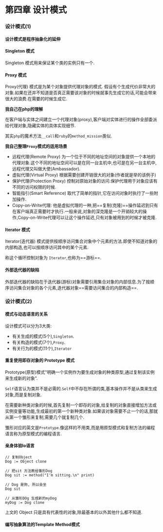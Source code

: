 # 第四章 设计模式

### 设计模式(1)

#### 设计模式是程序抽象化的延伸

#### Singleton 模式

Singleton 模式用来保证某个类的实例只有一个.

#### Proxy 模式

Proxy(代理) 模式是为某个对象提供代理对象的模式. 假设有个生成代价非常大的对象.如果在还并不知道是否真正需要该对象的时候就事先生成它的话,可能会带来很大的浪费.在需要的时候生成它.

**我自己在php的理解**

在客户端与实体之间建立一个代理对象(proxy),客户端对实体进行的操作全部委派给代理对象,隐藏实体的具体实现细节.

其实`php`的魔术方法`__call`和`ruby`的`method_mission`类似.

**我自己整理`Proxy`模式的适用场景**

* 远程代理(Remote Proxy) 为一个位于不同的地址空间的对象提供一个本地的代理对象.这个不同的地址空间可以是在同一台主机中,也可是在另一台主机中,远程代理又叫做大使(Ambassador).
* 虚拟代理(Virtual Proxy) 根据需要创建开销很大的对象(作者就是举的该例子)
* 保护代理(Protection Proxy) 控制对原始对象的访问.保护代理用于对象应该有不同的访问权限的时候.
* 智能指引(Smart Reference) 取代了简单的指针,它在访问对象时执行了一些附加操作.
* Copy-on-Write代理: 他是虚拟代理的一种,把==复制(克隆)==操作延迟到只有在客户端真正需要时才执行.一般来说,对象的深克隆是一个开销较大的操作,Copy-on-Write代理可以让这个操作延迟,只有对象被用到的时候才被克隆.

#### Iterator 模式

Iterator(迭代器) 模式提供按顺序访问集合对象中个元素的方法.即使不知道对象的内部构造,也可以按顺序访问其中的某个元素.

称这个循环控制对象为 `Iterator`,也称为==游标==.

#### 外部迭代器的缺陷

外部迭代器的缺陷在于迭代器(游标)对象需要引用集合对象的内部信息.为了按顺序访问集合对象的各个元素,迭代器对象==需要访问集合的内部构造==.

### 设计模式(2)

#### 模式与动态语言的关系

设计模式可以分为3大类:

* 有关生成的模式(5个),`Singleton`.
* 有关构造的模式(7个),`Proxy`.
* 有关行为的模式(11个),`Iterator`

#### 重复使用即存对象的 Prototype 模式

Prototype(原型)模式"明确一个实例作为要生成对象的种类原型,通过复制该实例来生成新的对象".

`Self`语言认为类并不是必需的.`Self`中不存在所谓的类,基本操作并不是从类来生成对象,而是复制对象.

在需要新种类对象的时候,首先复制一个即存的对象,给复制的对象直接增加方法或实例变量等功能,生成最初的第一个新种类对象.如果该对象需要不止一个的话,那就从第一个雏形来复制,需要几个就复制几个.

雏形对应的英文是`Prototype`.像这样的不用类,而是用原型模式和复制方法的编程语言称为原型模式的编程语言.

#### 亲身体验Io语言

```Io
// 复制Object 
Dog := Object clone

// 把sit 方法教给雏形Dog 
Dog sit := method("I'm sitting.\n" print)

// Dog 是狗, 所以会坐
Dog sit

// 从雏形DOg 生成新的myDog
myDog := Dog clone
```

上文的 Object 只是具有代表性的对象,除最基本的以外其他什么都不知道.

#### 编写抽象算法的Template Method模式


